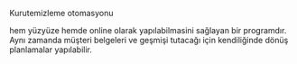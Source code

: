 Kurutemizleme otomasyonu 

hem yüzyüze hemde online   olarak yapılabilmasini sağlayan  bir programdır.
Aynı zamanda müşteri belgeleri ve geşmişi tutacağı için 
kendiliğinde dönüş planlamalar yapılabilir.
